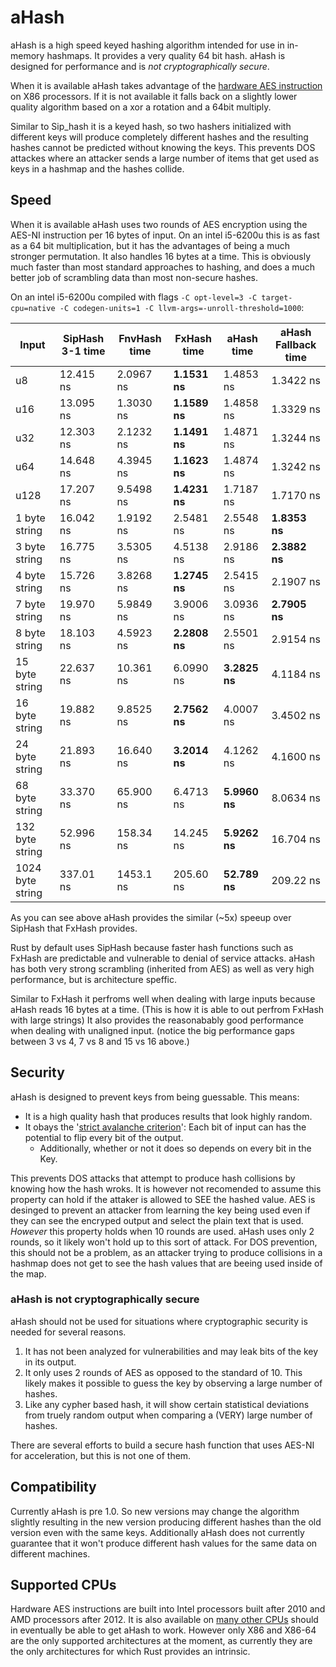 # aHash

aHash is a high speed keyed hashing algorithm intended for use in in-memory hashmaps. It provides a very quality 64 bit hash.
aHash is designed for performance and is *not cryptographically secure*.

When it is available aHash takes advantage of the [hardware AES instruction](https://en.wikipedia.org/wiki/AES_instruction_set)
on X86 processors. If it is not available it falls back on a slightly lower quality algorithm based on a xor a rotation and a 64bit multiply. 

Similar to Sip_hash it is a keyed hash, so two hashers initialized with different keys will produce completely different
hashes and the resulting hashes cannot be predicted without knowing the keys. 
This prevents DOS attackes where an attacker sends a large number of items that get used as keys in a hashmap and the hashes collide.

## Speed

When it is available aHash uses two rounds of AES encryption using the AES-NI instruction per 16 bytes of input.
On an intel i5-6200u this is as fast as a 64 bit multiplication, 
but it has the advantages of being a much stronger permutation. It also handles 16 bytes at a time. This is obviously
much faster than most standard approaches to hashing, and does a much better job of scrambling data than most non-secure hashes.

On an intel i5-6200u compiled with flags `-C opt-level=3 -C target-cpu=native -C codegen-units=1 -C llvm-args=-unroll-threshold=1000`:

| Input   | SipHash 3-1 time | FnvHash time|FxHash time| aHash time| aHash Fallback time|
|----------------|-----------|-----------|-----------|-----------|---------------|
| u8             | 12.415 ns | 2.0967 ns | **1.1531 ns** | 1.4853 ns | 1.3422 ns |
| u16            | 13.095 ns | 1.3030 ns | **1.1589 ns** | 1.4858 ns | 1.3329 ns |
| u32            | 12.303 ns | 2.1232 ns | **1.1491 ns** | 1.4871 ns | 1.3244 ns |
| u64            | 14.648 ns | 4.3945 ns | **1.1623 ns** | 1.4874 ns | 1.3242 ns |
| u128           | 17.207 ns | 9.5498 ns | **1.4231 ns** | 1.7187 ns | 1.7170 ns |
| 1 byte string  | 16.042 ns | 1.9192 ns | 2.5481 ns | 2.5548 ns | **1.8353 ns** |
| 3 byte string  | 16.775 ns | 3.5305 ns | 4.5138 ns | 2.9186 ns | **2.3882 ns** |
| 4 byte string  | 15.726 ns | 3.8268 ns | **1.2745 ns** | 2.5415 ns | 2.1907 ns |
| 7 byte string  | 19.970 ns | 5.9849 ns | 3.9006 ns | 3.0936 ns | **2.7905 ns** |
| 8 byte string  | 18.103 ns | 4.5923 ns | **2.2808 ns** | 2.5501 ns | 2.9154 ns |
| 15 byte string | 22.637 ns | 10.361 ns | 6.0990 ns | **3.2825 ns** | 4.1184 ns |
| 16 byte string | 19.882 ns | 9.8525 ns | **2.7562 ns** | 4.0007 ns | 3.4502 ns |
| 24 byte string | 21.893 ns | 16.640 ns | **3.2014 ns** | 4.1262 ns | 4.1600 ns |
| 68 byte string | 33.370 ns | 65.900 ns | 6.4713 ns | **5.9960 ns** | 8.0634 ns |
| 132 byte string| 52.996 ns | 158.34 ns | 14.245 ns | **5.9262 ns** | 16.704 ns |
|1024 byte string| 337.01 ns | 1453.1 ns | 205.60 ns | **52.789 ns** | 209.22 ns |

As you can see above aHash provides the similar (~5x) speeup over SipHash that FxHash provides.

Rust by default uses SipHash because faster hash functions such as FxHash are predictable and vulnerable to denial of service attacks.
aHash has both very strong scrambling (inherited from AES) as well as very high performance, but is architecture speffic.

Similar to FxHash it perfroms well when dealing with large inputs because aHash reads 16 bytes at a time. 
(This is how it is able to out perfrom FxHash with large strings) It also provides the reasonabably good performance when
dealing with unaligned input. (notice the big performance gaps between 3 vs 4, 7 vs 8 and 15 vs 16 above.)

## Security

aHash is designed to prevent keys from being guessable. This means:
- It is a high quality hash that produces results that look highly random.
- It obays the '[strict avalanche criterion](https://en.wikipedia.org/wiki/Avalanche_effect#Strict_avalanche_criterion)': 
Each bit of input can has the potential to flip every bit of the output.
    - Additionally, whether or not it does so depends on every bit in the Key.

This prevents DOS attacks that attempt to produce hash collisions by knowing how the hash wroks.
It is however not recomended to assume this property can hold if the attaker is allowed to SEE the hashed value.
AES is desinged to prevent an attacker from learning the key being used even if they can see the encryped output and 
select the plain text that is used. *However* this property holds when 10 rounds are used. aHash uses only 2 rounds, so 
it likely won't hold up to this sort of attack. For DOS prevention, this should not be a problem, as an attacker trying 
to produce collisions in a hashmap does not get to see the hash values that are beeing used inside of the map.

### aHash is not cryptographically secure

aHash should not be used for situations where cryptographic security is needed for several reasons.

1. It has not been analyzed for vulnerabilities and may leak bits of the key in its output.
2. It only uses 2 rounds of AES as opposed to the standard of 10. This likely makes it possible to guess the key by observing a large number of hashes.
3. Like any cypher based hash, it will show certain statistical deviations from truely random output when comparing a (VERY) large number of hashes.

There are several efforts to build a secure hash function that uses AES-NI for acceleration, but this is not one of them.

## Compatibility

Currently aHash is pre 1.0. So new versions may change the algorithm slightly resulting in the new version producing 
different hashes than the old version even with the same keys. Additionally aHash does not currently guarantee that it 
won't produce different hash values for the same data on different machines. 

## Supported CPUs

Hardware AES instructions are built into Intel processors built after 2010 and AMD processors after 2012.
It is also available on [many other CPUs](https://en.wikipedia.org/wiki/AES_instruction_set) should in eventually
be able to get aHash to work. However only X86 and X86-64 are the only supported architectures at the moment, as currently
they are the only architectures for which Rust provides an intrinsic.